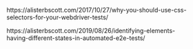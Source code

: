 <!-- wp:core-embed/wordpress {"url":"https://alisterbscott.com/2017/10/27/why-you-should-use-css-selectors-for-your-webdriver-tests/","type":"wp-embed","providerNameSlug":"quality-thoughts","className":""} -->
<figure class="wp-block-embed-wordpress wp-block-embed is-type-wp-embed is-provider-quality-thoughts"><div class="wp-block-embed__wrapper">
https://alisterbscott.com/2017/10/27/why-you-should-use-css-selectors-for-your-webdriver-tests/
</div></figure>
<!-- /wp:core-embed/wordpress -->

<!-- wp:core-embed/wordpress {"url":"https://alisterbscott.com/2019/08/26/identifying-elements-having-different-states-in-automated-e2e-tests/","type":"wp-embed","providerNameSlug":"quality-thoughts","className":""} -->
<figure class="wp-block-embed-wordpress wp-block-embed is-type-wp-embed is-provider-quality-thoughts"><div class="wp-block-embed__wrapper">
https://alisterbscott.com/2019/08/26/identifying-elements-having-different-states-in-automated-e2e-tests/
</div></figure>
<!-- /wp:core-embed/wordpress -->
